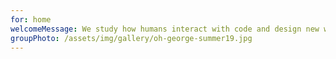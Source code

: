 ```yaml
---
for: home
welcomeMessage: We study how humans interact with code and design new ways to build software. I work at the intersection of software engineering and human-computer interaction.
groupPhoto: /assets/img/gallery/oh-george-summer19.jpg
---
```

